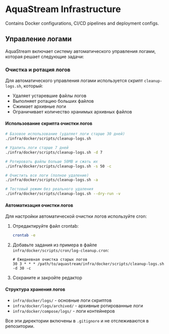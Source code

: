 # AquaStream Infrastructure

Contains Docker configurations, CI/CD pipelines and deployment configs. 



## Управление логами

AquaStream включает систему автоматического управления логами, которая решает следующие задачи:

### Очистка и ротация логов

Для автоматического управления логами используется скрипт `cleanup-logs.sh`, который:

- Удаляет устаревшие файлы логов
- Выполняет ротацию больших файлов
- Сжимает архивные логи
- Ограничивает количество хранимых архивных файлов

#### Использование скрипта очистки логов

```bash
# Базовое использование (удаляет логи старше 30 дней)
./infra/docker/scripts/cleanup-logs.sh

# Удалить логи старше 7 дней
./infra/docker/scripts/cleanup-logs.sh -d 7

# Ротировать файлы больше 50MB и сжать их
./infra/docker/scripts/cleanup-logs.sh -s 50 -c

# Очистить все логи (полное удаление)
./infra/docker/scripts/cleanup-logs.sh -a

# Тестовый режим без реального удаления
./infra/docker/scripts/cleanup-logs.sh --dry-run -v
```

#### Автоматизация очистки логов

Для настройки автоматической очистки логов используйте cron:

1. Отредактируйте файл crontab:
   ```bash
   crontab -e
   ```

2. Добавьте задания из примера в файле `infra/docker/scripts/cron/log-cleanup.cron`:
   ```
   # Ежедневная очистка старых логов
   30 3 * * * /path/to/aquastream/infra/docker/scripts/cleanup-logs.sh -d 30 -c
   ```

3. Сохраните и закройте редактор

#### Структура хранения логов

- `infra/docker/logs/` - основные логи скриптов
- `infra/docker/logs/archived/` - архивные ротированные логи
- `infra/docker/compose/logs/` - логи контейнеров

Все эти директории включены в `.gitignore` и не отслеживаются в репозитории. 